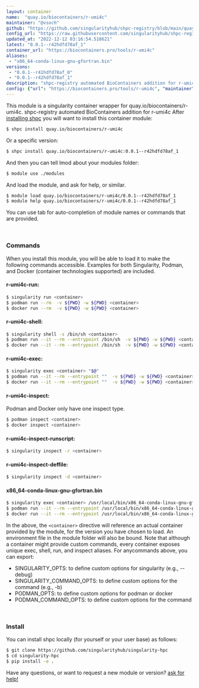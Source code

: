 ```yaml
---
layout: container
name:  "quay.io/biocontainers/r-umi4c"
maintainer: "@vsoch"
github: "https://github.com/singularityhub/shpc-registry/blob/main/quay.io/biocontainers/r-umi4c/container.yaml"
config_url: "https://raw.githubusercontent.com/singularityhub/shpc-registry/main/quay.io/biocontainers/r-umi4c/container.yaml"
updated_at: "2022-12-12 03:16:54.518621"
latest: "0.0.1--r42hdfd78af_1"
container_url: "https://biocontainers.pro/tools/r-umi4c"
aliases:
 - "x86_64-conda-linux-gnu-gfortran.bin"
versions:
 - "0.0.1--r41hdfd78af_0"
 - "0.0.1--r42hdfd78af_1"
description: "shpc-registry automated BioContainers addition for r-umi4c"
config: {"url": "https://biocontainers.pro/tools/r-umi4c", "maintainer": "@vsoch", "description": "shpc-registry automated BioContainers addition for r-umi4c", "latest": {"0.0.1--r42hdfd78af_1": "sha256:f738399c16d0bf252db12ce39dd2030c874c84661e8d3bedf67455f706c6811a"}, "tags": {"0.0.1--r41hdfd78af_0": "sha256:6da7729e46ad34039d086f7c19692a0be07998157fd253b8dafa1132ae857f26", "0.0.1--r42hdfd78af_1": "sha256:f738399c16d0bf252db12ce39dd2030c874c84661e8d3bedf67455f706c6811a"}, "docker": "quay.io/biocontainers/r-umi4c", "aliases": {"x86_64-conda-linux-gnu-gfortran.bin": "/usr/local/bin/x86_64-conda-linux-gnu-gfortran.bin"}}
---
```


This module is a singularity container wrapper for quay.io/biocontainers/r-umi4c.
shpc-registry automated BioContainers addition for r-umi4c
After [installing shpc](#install) you will want to install this container module:


```bash
$ shpc install quay.io/biocontainers/r-umi4c
```

Or a specific version:

```bash
$ shpc install quay.io/biocontainers/r-umi4c:0.0.1--r42hdfd78af_1
```

And then you can tell lmod about your modules folder:

```bash
$ module use ./modules
```

And load the module, and ask for help, or similar.

```bash
$ module load quay.io/biocontainers/r-umi4c/0.0.1--r42hdfd78af_1
$ module help quay.io/biocontainers/r-umi4c/0.0.1--r42hdfd78af_1
```

You can use tab for auto-completion of module names or commands that are provided.

<br>

### Commands

When you install this module, you will be able to load it to make the following commands accessible.
Examples for both Singularity, Podman, and Docker (container technologies supported) are included.

#### r-umi4c-run:

```bash
$ singularity run <container>
$ podman run --rm  -v ${PWD} -w ${PWD} <container>
$ docker run --rm  -v ${PWD} -w ${PWD} <container>
```

#### r-umi4c-shell:

```bash
$ singularity shell -s /bin/sh <container>
$ podman run --it --rm --entrypoint /bin/sh  -v ${PWD} -w ${PWD} <container>
$ docker run --it --rm --entrypoint /bin/sh  -v ${PWD} -w ${PWD} <container>
```

#### r-umi4c-exec:

```bash
$ singularity exec <container> "$@"
$ podman run --it --rm --entrypoint ""  -v ${PWD} -w ${PWD} <container> "$@"
$ docker run --it --rm --entrypoint ""  -v ${PWD} -w ${PWD} <container> "$@"
```

#### r-umi4c-inspect:

Podman and Docker only have one inspect type.

```bash
$ podman inspect <container>
$ docker inspect <container>
```

#### r-umi4c-inspect-runscript:

```bash
$ singularity inspect -r <container>
```

#### r-umi4c-inspect-deffile:

```bash
$ singularity inspect -d <container>
```


#### x86_64-conda-linux-gnu-gfortran.bin

```bash
$ singularity exec <container> /usr/local/bin/x86_64-conda-linux-gnu-gfortran.bin
$ podman run --it --rm --entrypoint /usr/local/bin/x86_64-conda-linux-gnu-gfortran.bin   -v ${PWD} -w ${PWD} <container> -c " $@"
$ docker run --it --rm --entrypoint /usr/local/bin/x86_64-conda-linux-gnu-gfortran.bin   -v ${PWD} -w ${PWD} <container> -c " $@"
```



In the above, the `<container>` directive will reference an actual container provided
by the module, for the version you have chosen to load. An environment file in the
module folder will also be bound. Note that although a container
might provide custom commands, every container exposes unique exec, shell, run, and
inspect aliases. For anycommands above, you can export:

 - SINGULARITY_OPTS: to define custom options for singularity (e.g., --debug)
 - SINGULARITY_COMMAND_OPTS: to define custom options for the command (e.g., -b)
 - PODMAN_OPTS: to define custom options for podman or docker
 - PODMAN_COMMAND_OPTS: to define custom options for the command

<br>

### Install

You can install shpc locally (for yourself or your user base) as follows:

```bash
$ git clone https://github.com/singularityhub/singularity-hpc
$ cd singularity-hpc
$ pip install -e .
```

Have any questions, or want to request a new module or version? [ask for help!](https://github.com/singularityhub/singularity-hpc/issues)